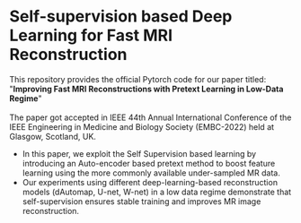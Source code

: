 # Self-supervision based Deep Learning for Fast MRI Reconstruction
This repository provides the official Pytorch code for our paper titled: "**Improving Fast MRI Reconstructions with Pretext Learning in Low-Data Regime**"
<br>
<br>
The paper got accepted in IEEE 44th Annual International Conference of the IEEE Engineering in Medicine and Biology Society (EMBC-2022) held at Glasgow, Scotland, UK.
<br>

* In this paper, we exploit the Self Supervision based learning by introducing an Auto-encoder based pretext method to boost feature learning using the more commonly available under-sampled MR data.
* Our experiments using different deep-learning-based reconstruction models (dAutomap, U-net, W-net) in a low data regime demonstrate that self-supervision ensures stable training and improves MR image reconstruction.
